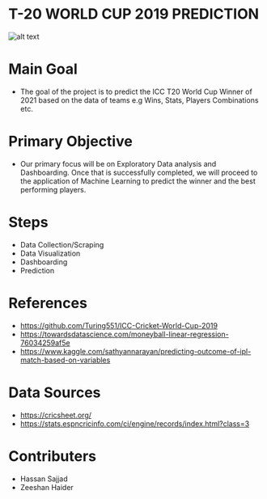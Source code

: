 
# T-20 WORLD CUP 2019 PREDICTION


![alt text](https://www.sportzpower.com/sites/default/files/2019-05/ICC%20Cricket%20World%20Cup%202019%20logo1.jpg)

# Main Goal
- The goal of the project is to predict the ICC T20 World Cup Winner of 2021 based on the data of teams e.g Wins, Stats, Players Combinations etc. 

# Primary Objective
- Our primary focus will be on Exploratory Data analysis and Dashboarding. Once that is successfully completed, we will proceed to the application of Machine Learning to predict the winner and the best performing players.

# Steps
- Data Collection/Scraping
- Data Visualization
- Dashboarding
- Prediction

# References
- https://github.com/Turing551/ICC-Cricket-World-Cup-2019
- https://towardsdatascience.com/moneyball-linear-regression-76034259af5e
- https://www.kaggle.com/sathyannarayan/predicting-outcome-of-ipl-match-based-on-variables

# Data Sources
- https://cricsheet.org/
- https://stats.espncricinfo.com/ci/engine/records/index.html?class=3


# Contributers
- Hassan Sajjad
- Zeeshan Haider
